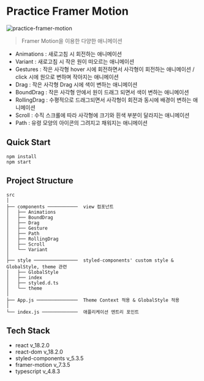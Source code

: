 # Practice Framer Motion

![practice-framer-motion](https://user-images.githubusercontent.com/56423604/191540945-db96c150-c2b5-4a3d-8cca-49d5e140d64f.gif)

> Framer Motion을 이용한 다양한 애니메이션

- Animations : 새로고침 시 회전하는 애니메이션
- Variant : 새로고침 시 작은 원이 떠오르는 애니메이션
- Gestures : 작은 사각형 hover 시에 회전하면서 사각형이 회전하는 애니메이션 / click 시에 원으로 변하며 작아지는 애니메이션
- Drag : 작은 사각형 Drag 시에 색이 변하는 애니메이션
- BoundDrag : 작은 사각형 안에서 원이 드래그 되면서 색이 변하는 애니메이션
- RollingDrag : 수평적으로 드래그되면서 사각형이 회전과 동시에 배경이 변하는 애니메이션
- Scroll : 수직 스크롤에 따라 사각형에 크기와 흰색 부분이 달라지는 애니메이션
- Path : 유령 모양의 아이콘의 그려지고 채워지는 애니메이션

## Quick Start

```shell
npm install
npm start
```

## Project Structure

```Plain text
src
│
├── components ───────────  view 컴포넌트
│   ├── Animations
│   ├── BoundDrag
│   ├── Drag
│   ├── Gesture
│   ├── Path
│   ├── RollingDrag
│   ├── Scroll
│   └── Variant
│
├── style ────────────────  styled-components' custom style & GlobalStyle, theme 관련
│   ├── GlobalStyle
│   ├── index
│   ├── styled.d.ts
│   └── theme
│
├── App.js ───────────────  Theme Context 적용 & GlobalStyle 적용
│
└── index.js ─────────────  애플리케이션 엔트리 포인트
```

## Tech Stack

- react v_18.2.0
- react-dom v_18.2.0
- styled-components v_5.3.5
- framer-motion v_7.3.5
- typescript v_4.8.3
